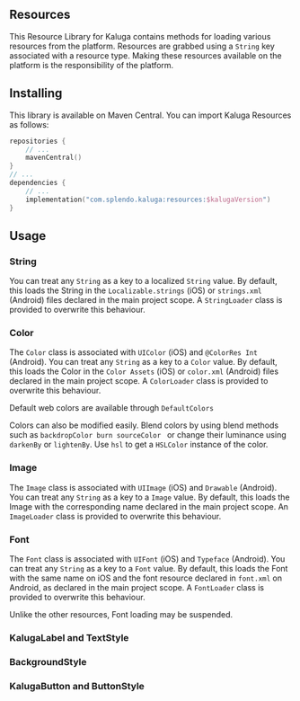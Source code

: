 ## Resources
This Resource Library for Kaluga contains methods for loading various resources from the platform.
Resources are grabbed using a `String` key associated with a resource type.
Making these resources available on the platform is the responsibility of the platform.

## Installing
This library is available on Maven Central. You can import Kaluga Resources as follows:

```kotlin
repositories {
    // ...
    mavenCentral()
}
// ...
dependencies {
    // ...
    implementation("com.splendo.kaluga:resources:$kalugaVersion")
}
```

## Usage

### String
You can treat any `String` as a key to a localized `String` value.
By default, this loads the String in the `Localizable.strings` (iOS) or `strings.xml` (Android) files declared in the main project scope.
A `StringLoader` class is provided to overwrite this behaviour.

### Color
The `Color` class is associated with `UIColor` (iOS) and `@ColorRes Int` (Android).
You can treat any `String` as a key to a `Color` value.
By default, this loads the Color in the `Color Assets` (iOS) or `color.xml` (Android) files declared in the main project scope.
A `ColorLoader` class is provided to overwrite this behaviour.

Default web colors are available through `DefaultColors`

Colors can also be modified easily. Blend colors by using blend methods such as `backdropColor burn sourceColor ` or change their luminance using `darkenBy` or `lightenBy`. Use `hsl` to get a `HSLColor` instance of the color.

### Image
The `Image` class is associated with `UIImage` (iOS) and `Drawable` (Android).
You can treat any `String` as a key to a `Image` value.
By default, this loads the Image with the corresponding name declared in the main project scope.
An `ImageLoader` class is provided to overwrite this behaviour.

### Font
The `Font` class is associated with `UIFont` (iOS) and `Typeface` (Android).
You can treat any `String` as a key to a `Font` value.
By default, this loads the Font with the same name on iOS and the font resource declared in `font.xml` on Android, as declared in the main project scope.
A `FontLoader` class is provided to overwrite this behaviour.

Unlike the other resources, Font loading may be suspended.

### KalugaLabel and TextStyle

### BackgroundStyle

### KalugaButton and ButtonStyle

